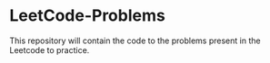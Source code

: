 # LeetCode-Problems
This repository will contain the code to the problems present in the Leetcode to practice.
